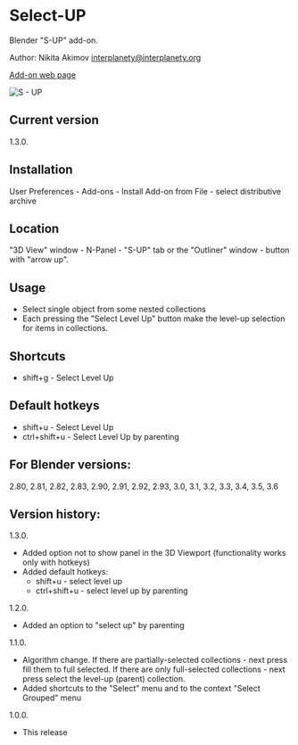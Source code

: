 # Select-UP
Blender "S-UP" add-on.

Author: Nikita Akimov interplanety@interplanety.org

<a href="https://b3d.interplanety.org/en/blender-add-on-s-up">Add-on web page</a>

<img src="https://b3d.interplanety.org/wp-content/upload_content/2021/09/preview_00_1200x600-560x280.jpg" title="S - UP">

Current version
-
1.3.0.

Installation
-
User Preferences - Add-ons - Install Add-on from File - select distributive archive

Location
-
"3D View" window - N-Panel - "S-UP" tab or the "Outliner" window - button with "arrow up".

Usage
-
- Select single object from some nested collections
- Each pressing the "Select Level Up" button make the level-up selection for items in collections.

Shortcuts
-
- shift+g - Select Level Up

Default hotkeys
-
- shift+u - Select Level Up
- ctrl+shift+u - Select Level Up by parenting

For Blender versions:
-
2.80, 2.81, 2.82, 2.83, 2.90, 2.91, 2.92, 2.93, 3.0, 3.1, 3.2, 3.3, 3.4, 3.5, 3.6

Version history:
-
1.3.0.
- Added option not to show panel in the 3D Viewport (functionality works only with hotkeys)
- Added default hotkeys:
  - shift+u - select level up
  - ctrl+shift+u - select level up by parenting

1.2.0.
- Added an option to "select up" by parenting

1.1.0.
- Algorithm change. If there are partially-selected collections - next press fill them to full selected. If there are only full-selected collections - next press select the level-up (parent) collection.
- Added shortcuts to the "Select" menu and to the context "Select Grouped" menu

1.0.0.
- This release

